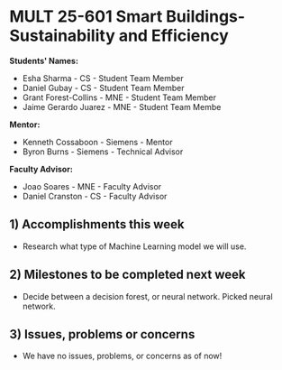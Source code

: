 # MULT 25-601 Smart Buildings-Sustainability and Efficiency

**Students' Names:**
   - Esha Sharma - CS - Student Team Member
   - Daniel Gubay - CS - Student Team Member
   - Grant Forest-Collins - MNE - Student Team Member
   - Jaime Gerardo Juarez - MNE - Student Team Membe

**Mentor:**
   - Kenneth Cossaboon  - Siemens - Mentor
   - Byron Burns - Siemens - Technical Advisor

**Faculty Advisor:**
   - Joao Soares - MNE - Faculty Advisor
   - Daniel Cranston - CS - Faculty Advisor

## 1) Accomplishments this week ##
   - Research what type of Machine Learning model we will use.  
## 2) Milestones to be completed next week ##
   -   Decide between a decision forest, or neural network. Picked neural network.

## 3) Issues, problems or concerns ##
   - We have no issues, problems, or concerns as of now!

   
